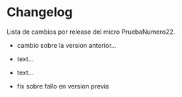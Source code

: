 # Changelog
Lista de cambios por release del micro PruebaNumero22.



- cambio sobre la version anterior...


- text...
- text...


- fix sobre fallo en version previa